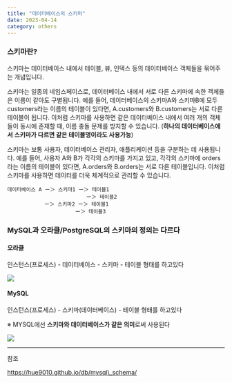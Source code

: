 ```yaml
---
title: "데이터베이스의 스키마"
date: 2023-04-14
category: others
---
```


### 스키마란?

스키마는 데이터베이스 내에서 테이블, 뷰, 인덱스 등의 데이터베이스 객체들을 묶어주는 개념입니다.

스키마는 일종의 네임스페이스로, 데이터베이스 내에서 서로 다른 스키마에 속한 객체들은 이름이 같아도 구별됩니다. 예를 들어, 데이터베이스의 스키마A와 스키마B에 모두 customers라는 이름의 테이블이 있다면, A.customers와 B.customers는 서로 다른 테이블이 됩니다. 이처럼 스키마를 사용하면 같은 데이터베이스 내에서 여러 개의 객체들이 동시에 존재할 때, 이름 충돌 문제를 방지할 수 있습니다. (**하나의 데이터베이스에서 스키마가 다르면 같은 테이블명이라도 사용가능**)

스키마는 보통 사용자, 데이터베이스 관리자, 애플리케이션 등을 구분하는 데 사용됩니다. 예를 들어, 사용자 A와 B가 각각의 스키마를 가지고 있고, 각각의 스키마에 orders라는 이름의 테이블이 있다면, A.orders와 B.orders는 서로 다른 테이블입니다. 이처럼 스키마를 사용하면 데이터를 더욱 체계적으로 관리할 수 있습니다.

```
데이터베이스 A ー＞ 스키마1 ー＞ 테이블1
　　　　　　　　　　　　　    ー＞ 테이블2
            ー＞ 스키마2 ー＞ 테이블1
                      ー＞ 테이블3 
```

### MySQL과 오라클/PostgreSQL의 스키마의 정의는 다르다

#### 오라클

인스턴스(프로세스) - 데이터베이스 - 스키마 - 테이블 형태를 하고있다

![](/storage/20230414222218420979.jpg)

#### MySQL

인스턴스(프로세스) - 스키마(데이터베이스) - 테이블 형태를 하고있다

※ MYSQL에선 **스키마와 데이터베이스가 같은 의미**로써 사용된다

![](/storage/2023041422244473618.jpg)

---

참조

https://hue9010.github.io/db/mysql\_schema/
